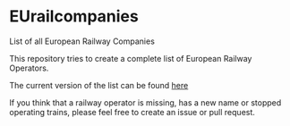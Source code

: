 # EUrailcompanies
List of all European Railway Companies

This repository tries to create a complete list of European Railway Operators.

The current version of the list can be found [here](EUrailcompanies.md)

If you think that a railway operator is missing, has a new name or stopped operating trains, please feel free to create an issue or pull request.
